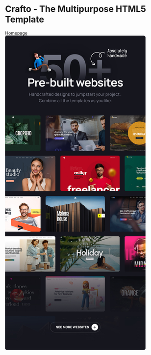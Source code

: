 # Crafto - The Multipurpose HTML5 Template

[Homepage](./index.html)
<img src="./Crafto-feature.jpg">